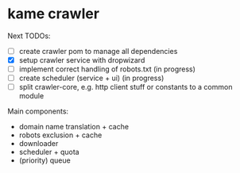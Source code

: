 kame crawler
============

Next TODOs:
* [ ] create crawler pom to manage all dependencies
* [x] setup crawler service with dropwizard
* [ ] implement correct handling of robots.txt (in progress)
* [ ] create scheduler (service + ui) (in progress)
* [ ] split crawler-core, e.g. http client stuff or constants to a common module

Main components:
* domain name translation + cache
* robots exclusion + cache
* downloader
* scheduler + quota
* (priority) queue

